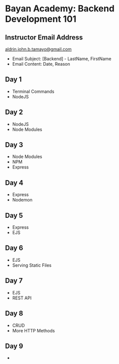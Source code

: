 # **Bayan Academy: Backend Development 101**

## **Instructor Email Address**

aldrin.john.b.tamayo@gmail.com

-   Email Subject: [Backend] - LastName, FirstName
-   Email Content: Date, Reason

## **Day 1**

-   Terminal Commands
-   NodeJS

## **Day 2**

-   NodeJS
-   Node Modules

## **Day 3**

-   Node Modules
-   NPM
-   Express

## **Day 4**

-   Express
-   Nodemon

## **Day 5**

-   Express
-   EJS

## **Day 6**

-   EJS
-   Serving Static Files

## **Day 7**

-   EJS
-   REST API

## **Day 8**

-   CRUD
-   More HTTP Methods

## **Day 9**
-